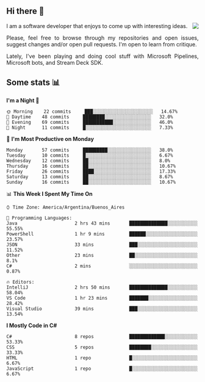 ## Hi there :slightly_smiling_face:

<img src="https://github-readme-stats.vercel.app/api?username=victorgrycuk&show_icons=true&count_private=true&title_color=F7941E&icon_color=F7941E" align="right">

<p align="justify">
I am a software developer that enjoys to come up with interesting ideas.
<p/>

<p align= "justify">
Please, feel free to browse through my repositories and open issues, suggest changes and/or open pull requests. I'm open to learn from critique.
<p/>

<p align= "justify">
Lately, I've been playing and doing cool stuff with Microsoft Pipelines, Microsoft bots, and Stream Deck SDK.
<p/>

## Some stats :bar_chart:
<!--START_SECTION:waka-->
**I'm a Night 🦉** 

```text
🌞 Morning    22 commits     ███░░░░░░░░░░░░░░░░░░░░░░   14.67% 
🌆 Daytime    48 commits     ████████░░░░░░░░░░░░░░░░░   32.0% 
🌃 Evening    69 commits     ███████████░░░░░░░░░░░░░░   46.0% 
🌙 Night      11 commits     █░░░░░░░░░░░░░░░░░░░░░░░░   7.33%

```
📅 **I'm Most Productive on Monday** 

```text
Monday       57 commits     █████████░░░░░░░░░░░░░░░░   38.0% 
Tuesday      10 commits     █░░░░░░░░░░░░░░░░░░░░░░░░   6.67% 
Wednesday    12 commits     ██░░░░░░░░░░░░░░░░░░░░░░░   8.0% 
Thursday     16 commits     ██░░░░░░░░░░░░░░░░░░░░░░░   10.67% 
Friday       26 commits     ████░░░░░░░░░░░░░░░░░░░░░   17.33% 
Saturday     13 commits     ██░░░░░░░░░░░░░░░░░░░░░░░   8.67% 
Sunday       16 commits     ██░░░░░░░░░░░░░░░░░░░░░░░   10.67%

```


📊 **This Week I Spent My Time On** 

```text
⌚︎ Time Zone: America/Argentina/Buenos_Aires

💬 Programming Languages: 
Java                     2 hrs 43 mins       ██████████████░░░░░░░░░░░   55.55% 
PowerShell               1 hr 9 mins         ██████░░░░░░░░░░░░░░░░░░░   23.57% 
JSON                     33 mins             ███░░░░░░░░░░░░░░░░░░░░░░   11.52% 
Other                    23 mins             ██░░░░░░░░░░░░░░░░░░░░░░░   8.1% 
C#                       2 mins              ░░░░░░░░░░░░░░░░░░░░░░░░░   0.87%

🔥 Editors: 
IntelliJ                 2 hrs 50 mins       ██████████████░░░░░░░░░░░   58.04% 
VS Code                  1 hr 23 mins        ███████░░░░░░░░░░░░░░░░░░   28.42% 
Visual Studio            39 mins             ███░░░░░░░░░░░░░░░░░░░░░░   13.54%

```

**I Mostly Code in C#** 

```text
C#                       8 repos             █████████████░░░░░░░░░░░░   53.33% 
CSS                      5 repos             ████████░░░░░░░░░░░░░░░░░   33.33% 
HTML                     1 repo              █░░░░░░░░░░░░░░░░░░░░░░░░   6.67% 
JavaScript               1 repo              █░░░░░░░░░░░░░░░░░░░░░░░░   6.67%

```



<!--END_SECTION:waka-->
